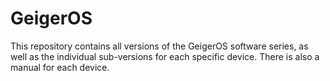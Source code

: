 # GeigerOS
This repository contains all versions of the GeigerOS software series, as well as the individual sub-versions for each specific device. There is also a manual for each device.

